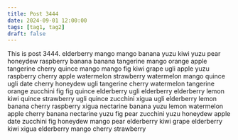 ```yaml
---
title: Post 3444
date: 2024-09-01 12:00:00
tags: [tag1, tag2]
draft: false
---
```

This is post 3444.
elderberry
mango
mango
banana
yuzu
kiwi
yuzu
pear
honeydew
raspberry
banana
banana
tangerine
mango
orange
apple
tangerine
cherry
quince
mango
mango
fig
kiwi
grape
ugli
apple
yuzu
raspberry
cherry
apple
watermelon
strawberry
watermelon
mango
quince
ugli
date
cherry
honeydew
ugli
tangerine
cherry
watermelon
tangerine
orange
zucchini
fig
fig
quince
elderberry
ugli
elderberry
elderberry
lemon
kiwi
quince
strawberry
ugli
quince
zucchini
xigua
ugli
elderberry
lemon
banana
cherry
raspberry
xigua
nectarine
banana
yuzu
lemon
watermelon
apple
cherry
banana
nectarine
yuzu
fig
pear
zucchini
yuzu
honeydew
apple
date
zucchini
fig
honeydew
mango
pear
elderberry
kiwi
grape
elderberry
kiwi
xigua
elderberry
mango
cherry
strawberry
